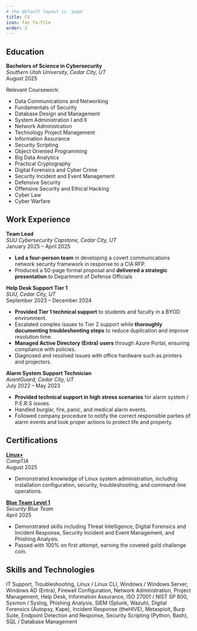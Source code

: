 ```yaml
---
# the default layout is 'page'
title: CV
icon: fas fa-file
order: 2
---
```


## Education

**Bachelors of Science in Cybersecurity**  
*Southern Utah University, Cedar City, UT*  
August 2025

Relevant Coursework:
- Data Communications and Networking
- Fundamentals of Security
- Database Design and Management
- System Administration I and II
- Network Administration
- Technology Project Management
- Information Assurance
- Security Scripting
- Object Oriented Programming
- Big Data Analytics
- Practical Cryptography
- Digital Forensics and Cyber Crime
- Security Incident and Event Management
- Defensive Security
- Offensive Security and Ethical Hacking
- Cyber Law
- Cyber Warfare


## Work Experience

**Team Lead**  
*SUU Cybersecurity Capstone, Cedar City, UT*  
January 2025 – April 2025  

- **Led a four-person team** in developing a covert communications network security framework in response to a CIA RFP.
- Produced a 50-page formal proposal and **delivered a strategic presentation** to Department of Defense Officials

**Help Desk Support Tier 1**  
*SUU, Cedar City, UT*  
September 2023 – December 2024

- **Provided Tier 1 technical support** to students and faculty in a BYOD environment.
- Escalated complex issues to Tier 2 support while **thoroughly documenting troubleshooting steps** to reduce duplication and improve resolution time.
- **Managed Active Directory (Entra) users** through Azure Portal, ensuring compliance with policies.
- Diagnosed and resolved issues with office hardware such as printers and projectors.

**Alarm System Support Technician**  
*AvantGuard, Cedar City, UT*  
July 2022 – May 2023  

- **Provided technical support in high stress scenarios** for alarm system / P.E.R.S issues.
- Handled burglar, fire, panic, and medical alarm events.
- Followed company procedure to notify the correct responsible parties of alarm events and took proper actions to protect life and property.


## Certifications

[**Linux+**](/posts/CompTIA_Linux_Plus/index.html)  
*CompTIA*  
August 2025  

- Demonstrated knowledge of Linux system administration, including installation configuration, security, troubleshooting, and command-line operations.  

[**Blue Team Level 1**](/posts/SBT-BTL1/index.html)  
*Security Blue Team*   
April 2025  

- Demonstrated skills including Threat Intelligence, Digital Forensics and Incident Response, Security Incident and Event Management, and Phishing Analysis.
- Passed with 100% on first attempt, earning the coveted gold challenge coin.


## Skills and Technologies
IT Support, 
Troubleshooting, 
Linux / Linux CLI, 
Windows / Windows Server, 
Windows AD (Entra), 
Firewall Configuration, 
Network Administration, 
Project Management, 
Help Desk, 
Information Assurance, 
ISO 27001 / NIST SP 800, 
Sysmon / Syslog, 
Phishing Analysis, 
SIEM (Splunk, Wazuh), 
Digital Forensics (Autopsy, Kape), 
Incident Response (theHIVE), 
Metasploit, 
Burp Suite, 
Endpoint Detection and Response, 
Security Scripting (Python, Bash), 
SQL / Database Management
